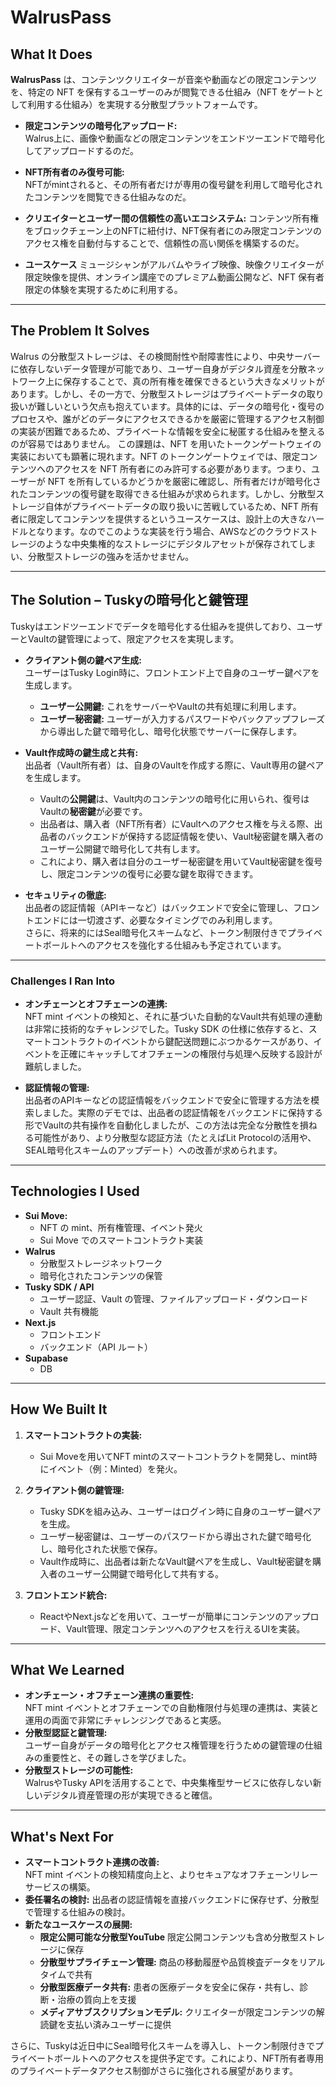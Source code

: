 # WalrusPass

## What It Does  
**WalrusPass** は、コンテンツクリエイターが音楽や動画などの限定コンテンツを、特定の NFT を保有するユーザーのみが閲覧できる仕組み（NFT をゲートとして利用する仕組み）を実現する分散型プラットフォームです。
- **限定コンテンツの暗号化アップロード:**  
  Walrus上に、画像や動画などの限定コンテンツをエンドツーエンドで暗号化してアップロードするのだ。
  
- **NFT所有者のみ復号可能:**  
  NFTがmintされると、その所有者だけが専用の復号鍵を利用して暗号化されたコンテンツを閲覧できる仕組みなのだ。
  
- **クリエイターとユーザー間の信頼性の高いエコシステム:**
  コンテンツ所有権をブロックチェーン上のNFTに紐付け、NFT保有者にのみ限定コンテンツのアクセス権を自動付与することで、信頼性の高い関係を構築するのだ。

- **ユースケース**
  ミュージシャンがアルバムやライブ映像、映像クリエイターが限定映像を提供、オンライン講座でのプレミアム動画公開など、NFT 保有者限定の体験を実現するために利用する。

---

## The Problem It Solves  

Walrus の分散型ストレージは、その検閲耐性や耐障害性により、中央サーバーに依存しないデータ管理が可能であり、ユーザー自身がデジタル資産を分散ネットワーク上に保存することで、真の所有権を確保できるという大きなメリットがあります。しかし、その一方で、分散型ストレージはプライベートデータの取り扱いが難しいという欠点も抱えています。具体的には、データの暗号化・復号のプロセスや、誰がどのデータにアクセスできるかを厳密に管理するアクセス制御の実装が困難であるため、プライベートな情報を安全に秘匿する仕組みを整えるのが容易ではありません。
この課題は、NFT を用いたトークンゲートウェイの実装においても顕著に現れます。NFT のトークンゲートウェイでは、限定コンテンツへのアクセスを NFT 所有者にのみ許可する必要があります。つまり、ユーザーが NFT を所有しているかどうかを厳密に確認し、所有者だけが暗号化されたコンテンツの復号鍵を取得できる仕組みが求められます。しかし、分散型ストレージ自体がプライベートデータの取り扱いに苦戦しているため、NFT 所有者に限定してコンテンツを提供するというユースケースは、設計上の大きなハードルとなります。なのでこのような実装を行う場合、AWSなどのクラウドストレージのような中央集権的なストレージにデジタルアセットが保存されてしまい、分散型ストレージの強みを活かせません。

---

## The Solution – Tuskyの暗号化と鍵管理  
Tuskyはエンドツーエンドでデータを暗号化する仕組みを提供しており、ユーザーとVaultの鍵管理によって、限定アクセスを実現します。

- **クライアント側の鍵ペア生成:**  
  ユーザーはTusky Login時に、フロントエンド上で自身のユーザー鍵ペアを生成します。  
  - **ユーザー公開鍵:** これをサーバーやVaultの共有処理に利用します。  
  - **ユーザー秘密鍵:** ユーザーが入力するパスワードやバックアップフレーズから導出した鍵で暗号化し、暗号化状態でサーバーに保存します。  

- **Vault作成時の鍵生成と共有:**  
  出品者（Vault所有者）は、自身のVaultを作成する際に、Vault専用の鍵ペアを生成します。  
  - Vaultの**公開鍵**は、Vault内のコンテンツの暗号化に用いられ、復号はVaultの**秘密鍵**が必要です。  
  - 出品者は、購入者（NFT所有者）にVaultへのアクセス権を与える際、出品者のバックエンドが保持する認証情報を使い、Vault秘密鍵を購入者のユーザー公開鍵で暗号化して共有します。  
  - これにより、購入者は自分のユーザー秘密鍵を用いてVault秘密鍵を復号し、限定コンテンツの復号に必要な鍵を取得できます。

- **セキュリティの徹底:**  
  出品者の認証情報（APIキーなど）はバックエンドで安全に管理し、フロントエンドには一切渡さず、必要なタイミングでのみ利用します。  
  さらに、将来的にはSeal暗号化スキームなど、トークン制限付きでプライベートボールトへのアクセスを強化する仕組みも予定されています。

---

### Challenges I Ran Into

- **オンチェーンとオフチェーンの連携:**  
  NFT mint イベントの検知と、それに基づいた自動的なVault共有処理の連動は非常に技術的なチャレンジでした。Tusky SDK の仕様に依存すると、スマートコントラクトのイベントから鍵配送問題にぶつかるケースがあり、イベントを正確にキャッチしてオフチェーンの権限付与処理へ反映する設計が難航しました。

- **認証情報の管理:**  
  出品者のAPIキーなどの認証情報をバックエンドで安全に管理する方法を模索しました。実際のデモでは、出品者の認証情報をバックエンドに保持する形でVaultの共有操作を自動化しましたが、この方法は完全な分散性を損ねる可能性があり、より分散型な認証方法（たとえばLit Protocolの活用や、SEAL暗号化スキームのアップデート）への改善が求められます。

---

## Technologies I Used
- **Sui Move:**
  - NFT の mint、所有権管理、イベント発火  
  - Sui Move でのスマートコントラクト実装
- **Walrus**
  - 分散型ストレージネットワーク
  - 暗号化されたコンテンツの保管
- **Tusky SDK / API**
  - ユーザー認証、Vault の管理、ファイルアップロード・ダウンロード  
  - Vault 共有機能
- **Next.js**  
  - フロントエンド
  - バックエンド（API ルート）
- **Supabase**  
  - DB

---

## How We Built It  
1. **スマートコントラクトの実装:**  
   - Sui Moveを用いてNFT mintのスマートコントラクトを開発し、mint時にイベント（例：Minted）を発火。

2. **クライアント側の鍵管理:**  
   - Tusky SDKを組み込み、ユーザーはログイン時に自身のユーザー鍵ペアを生成。  
   - ユーザー秘密鍵は、ユーザーのパスワードから導出された鍵で暗号化し、暗号化された状態で保存。  
   - Vault作成時に、出品者は新たなVault鍵ペアを生成し、Vault秘密鍵を購入者のユーザー公開鍵で暗号化して共有する。

3. **フロントエンド統合:**  
   - ReactやNext.jsなどを用いて、ユーザーが簡単にコンテンツのアップロード、Vault管理、限定コンテンツへのアクセスを行えるUIを実装。

---

## What We Learned  
- **オンチェーン・オフチェーン連携の重要性:**  
  NFT mint イベントとオフチェーンでの自動権限付与処理の連携は、実装と運用の両面で非常にチャレンジングであると実感。  
- **分散型認証と鍵管理:**  
  ユーザー自身がデータの暗号化とアクセス権管理を行うための鍵管理の仕組みの重要性と、その難しさを学びました。  
- **分散型ストレージの可能性:**  
  WalrusやTusky APIを活用することで、中央集権型サービスに依存しない新しいデジタル資産管理の形が実現できると確信。

---

## What's Next For  
- **スマートコントラクト連携の改善:**  
  NFT mint イベントの検知精度向上と、よりセキュアなオフチェーンリレーサービスの構築。  
- **委任署名の検討:**
  出品者の認証情報を直接バックエンドに保存せず、分散型で管理する仕組みの検討。  
- **新たなユースケースの展開:**  
  - **限定公開可能な分散型YouTube** 限定公開コンテンツも含め分散型ストレージに保存
  - **分散型サプライチェーン管理:** 商品の移動履歴や品質検査データをリアルタイムで共有  
  - **分散型医療データ共有:** 患者の医療データを安全に保存・共有し、診断・治療の質向上を支援  
  - **メディアサブスクリプションモデル:** クリエイターが限定コンテンツの解読鍵を支払い済みユーザーに提供

さらに、Tuskyは近日中にSeal暗号化スキームを導入し、トークン制限付きでプライベートボールトへのアクセスを提供予定です。これにより、NFT所有者専用のプライベートデータアクセス制御がさらに強化される展望があります。
